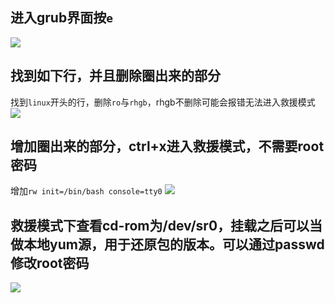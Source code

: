 ## 进入grub界面按`e`
![](https://github.com/user-attachments/assets/fe06fe3f-5a37-4176-ad5c-ae4e55a2d665)

## 找到如下行，并且删除圈出来的部分
找到`linux`开头的行，删除`ro`与`rhgb`，rhgb不删除可能会报错无法进入救援模式
![](https://github.com/user-attachments/assets/629f57e0-482e-4499-a04c-fef6f450c1be)

## 增加圈出来的部分，ctrl+x进入救援模式，不需要root密码
增加`rw init=/bin/bash console=tty0`
![](https://github.com/user-attachments/assets/58e7d784-0b96-4604-9483-26a5c6181faa)

## 救援模式下查看cd-rom为/dev/sr0，挂载之后可以当做本地yum源，用于还原包的版本。可以通过passwd修改root密码
![](https://github.com/user-attachments/assets/98d7acca-db1a-4538-b46f-ee64394b993a)
